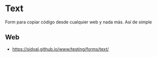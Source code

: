 # Text

Form para copiar código desde cualquier web y nada más. Así de simple

## Web
- https://sidval.github.io/www/testing/forms/text/
